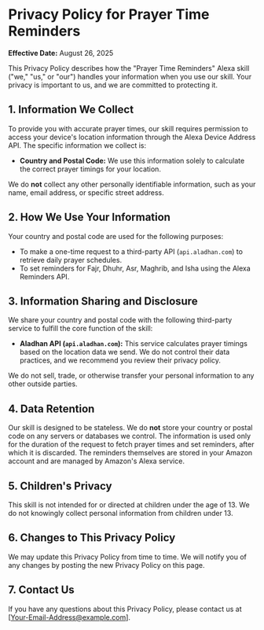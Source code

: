 # Privacy Policy for Prayer Time Reminders

**Effective Date:** August 26, 2025

This Privacy Policy describes how the "Prayer Time Reminders" Alexa skill ("we," "us," or "our") handles your information when you use our skill. Your privacy is important to us, and we are committed to protecting it.

## 1. Information We Collect

To provide you with accurate prayer times, our skill requires permission to access your device's location information through the Alexa Device Address API. The specific information we collect is:

* **Country and Postal Code:** We use this information solely to calculate the correct prayer timings for your location.

We do **not** collect any other personally identifiable information, such as your name, email address, or specific street address.

## 2. How We Use Your Information

Your country and postal code are used for the following purposes:

* To make a one-time request to a third-party API (`api.aladhan.com`) to retrieve daily prayer schedules.
* To set reminders for Fajr, Dhuhr, Asr, Maghrib, and Isha using the Alexa Reminders API.

## 3. Information Sharing and Disclosure

We share your country and postal code with the following third-party service to fulfill the core function of the skill:

* **Aladhan API (`api.aladhan.com`):** This service calculates prayer timings based on the location data we send. We do not control their data practices, and we recommend you review their privacy policy.

We do not sell, trade, or otherwise transfer your personal information to any other outside parties.

## 4. Data Retention

Our skill is designed to be stateless. We do **not** store your country or postal code on any servers or databases we control. The information is used only for the duration of the request to fetch prayer times and set reminders, after which it is discarded. The reminders themselves are stored in your Amazon account and are managed by Amazon's Alexa service.

## 5. Children's Privacy

This skill is not intended for or directed at children under the age of 13. We do not knowingly collect personal information from children under 13.

## 6. Changes to This Privacy Policy

We may update this Privacy Policy from time to time. We will notify you of any changes by posting the new Privacy Policy on this page.

## 7. Contact Us

If you have any questions about this Privacy Policy, please contact us at [Your-Email-Address@example.com].
